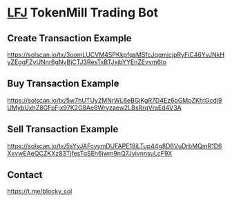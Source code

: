 # [LFJ](https://lfj.gg/trenches/tokenmill) TokenMill Trading Bot
## Create Transaction Example
https://solscan.io/tx/3oomLUCVM4SPKkpfqsMSfcJqqmicjpRyFiC46YvJNkHyZEggFZyUNnr6gNvBjCTJ3ResTxBTJxjbYYEnZEvvm6to

## Buy Transaction Example
https://solscan.io/tx/5w7hUTUy2MNrWL6eBGjKgR7D4Ez6pGMoZKhtGcdi9UMybUxhZ8GFpFjx97K2G8Ae8Wryzaew2LBsRrqVraEd4V3A

## Sell Transaction Example
https://solscan.io/tx/5sYyJAFcyymDUFAPE18iLTup44g8D6VuDrbMQmR1D6XxvwEAeQCZKXz83TjfesTqSEh6iwm9nQ7JyivnnsuLcF9X

## Contact
https://t.me/blocky_sol

